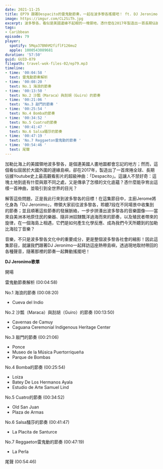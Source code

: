 ```yaml
---
date: 2021-11-25
title: EP79 跟著Despacito的雷鬼動節奏，一起在波多黎各搖擺吧！ ft. DJ Jeronimo
image: https://imgur.com/CL2SiTh.jpg
excerpt: 波多黎各，看似是美國邊緣不起眼的一塊領地，憑什麼在2017年製造出一首長期佔據Youtube史上最高觀看影片的超級神曲：「Despacito」？帶著這個問題，主廚Jerome來到波多黎各，這集就讓我們順著這些節奏的發展脈絡，一步步拼湊出波多黎各的音樂圖像，理解來自非洲、美洲與歐洲的音樂元素如何在這裡碰撞出今日的加勒比海拉丁風味吧！
tags:
- Caribbean
episode: 79
player:
  spotify: 5Mqa37BNhM2fiflF126mu2
  apple: 1000543089681
duration: '57:50'
guid: GUID-079
filepath: travel-wok-files-02/ep79.mp3
timeline:
- time: '00:04:58 '
  text: 雷鬼動節奏解析
- time: '00:08:20 '
  text: No.1 海浪的節奏
- time: '00:13:50 '
  text: No.2 沙瓢（Maraca）與刮胡（Guiro）的節奏
- time: '00:21:06 '
  text: 'No.3 敲門的節奏 '
- time: '00:25:54 '
  text: No.4 Bomba的節奏
- time: '00:34:52 '
  text: No.5 Cuatro的節奏
- time: '00:41:47 '
  text: No.6 Salsa騷莎的節奏
- time: '00:47:19 '
  text: 'No.7 Reggaeton雷鬼動的節奏 '
- time: '00:54:46 '
  text: 尾聲
---
```

加勒比海上的美國領地波多黎各，是個連美國人畫地圖都會忘記的地方；然而，這個看似屈居於大國外圍的邊緣島嶼，卻在2017年，製造出了一首席捲全球、長期佔據Youtube史上最高觀看影片的超級神曲：「Despacito」。這讓人不禁好奇：這塊土地到底有什麼與眾不同之處，又是傳承了怎樣的文化底蘊？憑什麼能孕育出這樣一首神曲，並吸引到全世界的目光？

解答這些問題，正是我此行來到波多黎各的目標！在這集節目中，主廚Jerome將化身為「DJ Jeronimo」，帶領大家前往波多黎各，聆聽7段在不同場景中收集到的節奏；並且順著這些節奏的發展脈絡，一步步拼湊出波多黎各的音樂圖像——當來自美洲本地原住民的樂器、隨非洲奴隸飄洋過海而來的節奏，以及殖民者帶來的旋律，在一個海島上相遇，它們是如何產生化學反應、成為我們今天所聽到的加勒比海拉丁音樂？

音樂，不只是波多黎各文化中的重要成分，更是整個波多黎各社會的縮影！因此這集節目，就讓我們跟著DJ Jeronimo一起拜訪這座熱帶島嶼，透過現地取材帶回的各種聲音，隨著那裡的節奏一起舞動搖擺吧！

**DJ Jeronimo歌單**

開場

雷鬼動節奏解析 (00:04:58)

No.1 海浪的節奏 (00:08:20)

* Cueva del Indio

No.2 沙瓢（Maraca）與刮胡（Guiro）的節奏 (00:13:50)

* Cavernas de Camuy
* Caguana Ceremonial Indigenous Heritage Center

No.3 敲門的節奏 (00:21:06)

* Ponce
* Museo de la Música Puertorriqueña
* Parque de Bombas

No.4 Bomba的節奏 (00:25:54)

* Loiza
* Batey De Los Hermanos Ayala
* Estudio de Arte Samuel Lind

No.5 Cuatro的節奏 (00:34:52)

* Old San Juan
* Plaza de Armas

No.6 Salsa騷莎的節奏 (00:41:47)

* La Placita de Santurce

No.7 Reggaeton雷鬼動的節奏 (00:47:19)

* La Perla

尾聲 (00:54:46)

